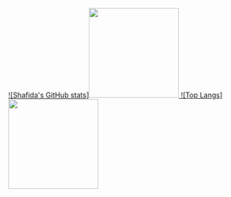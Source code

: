 <p align="left">
<a href="https://github.com/shafidaaaa">
  ![Shafida's GitHub stats]<img height="180c" src="https://github-readme-stats.vercel.app/api?username=shafidaaaa&show_icons=true&theme=transparent"/>
  ![Top Langs]<img height="180cm" src="https://github-readme-stats.vercel.app/api/top-langs/?username=shafidaaaa&layout=compact&show_icons=true&theme=transparent"/>
</a>
</p>
